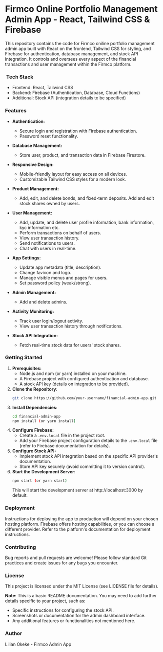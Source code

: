 #  Firmco Online Portfolio Management Admin App - React, Tailwind CSS & Firebase

This repository contains the code for Firmco oniline portfolio management admin app built with React on the frontend, Tailwind CSS for styling, and Firebase for authentication, database management, and stock API integration. It controls and oversees every aspect of the financial transactions and user management within the Firmco platform.

### ️ Tech Stack

* Frontend: React, Tailwind CSS
* Backend: Firebase (Authentication, Database, Cloud Functions)
* Additional: Stock API (integration details to be specified)

###   Features

* **Authentication:**
    * Secure login and registration with Firebase authentication.
    * Password reset functionality.

* **Database Management:**
    * Store user, product, and transaction data in Firebase Firestore.

* **Responsive Design:**
    * Mobile-friendly layout for easy access on all devices.
    * Customizable Tailwind CSS styles for a modern look.

* **Product Management:**
    * Add, edit, and delete bonds, and fixed-term deposits. Add and edit stock shares owned by users.

* **User Management:**
    * Add, update, and delete user profile information, bank information, kyc information etc.
    * Perform transactions on behalf of users.
    * View user transaction history.
    * Send notifications to users.
    * Chat with users in real-time.

* **App Settings:**
    * Update app metadata (title, description).
    * Change favicon and logo.
    * Manage visible menus and pages for users.
    * Set password policy (weak/strong).
    
* **Admin Management:**
    * Add and delete admins.

* **Activity Monitoring:**
    * Track user login/logout activity.
    * View user transaction history through notifications.

* **Stock API Integration:**
    * Fetch real-time stock data for users' stock shares.



###  Getting Started

1. **Prerequisites:**
    * Node.js and npm (or yarn) installed on your machine.
    * A Firebase project with configured authentication and database.
    * A stock API key (details on integration to be provided).
2. **Clone the Repository:**
    ```bash
    git clone https://github.com/your-username/financial-admin-app.git
    ```
3. **Install Dependencies:**
    ```bash
    cd financial-admin-app
    npm install (or yarn install)
    ```
4. **Configure Firebase:**
    * Create a `.env.local` file in the project root.
    * Add your Firebase project configuration details to the `.env.local` file (refer to Firebase documentation for details).
5. **Configure Stock API:**
    * Implement stock API integration based on the specific API provider's documentation. 
    * Store API key securely (avoid committing it to version control).
6. **Start the Development Server:**
    ```bash
    npm start (or yarn start)
    ```
    This will start the development server at http://localhost:3000 by default.

###   Deployment

Instructions for deploying the app to production will depend on your chosen hosting platform. Firebase offers hosting capabilities, or you can choose a different provider. Refer to the platform's documentation for deployment instructions.

###   Contributing

Bug reports and pull requests are welcome! Please follow standard Git practices and create issues for any bugs you encounter.

###   License

This project is licensed under the MIT License (see LICENSE file for details).

**Note:** This is a basic README documentation. You may need to add further details specific to your project, such as:

* Specific instructions for configuring the stock API.
* Screenshots or documentation for the admin dashboard interface.
* Any additional features or functionalities not mentioned here.

###   Author

Lilian Okeke - Firmco Admin App
